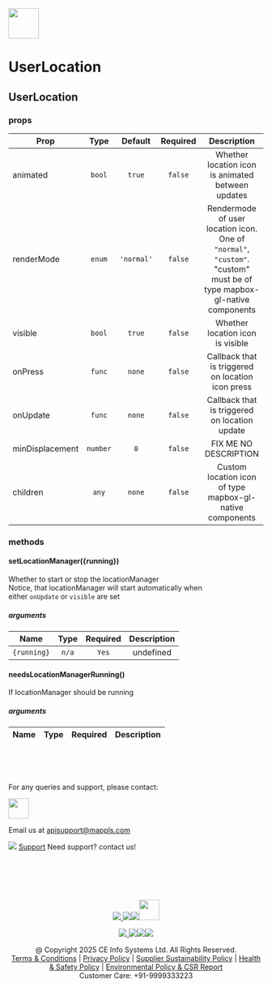 [<img src="https://about.mappls.com/images/mappls-b-logo.svg" height="60"/> </p>](https://www.mapmyindia.com/api)

# UserLocation
## UserLocation


### props
| Prop | Type | Default | Required | Description |
| ---- | :--: | :-----: | :------: | :----------: |
| animated | `bool` | `true` | `false` | Whether location icon is animated between updates |
| renderMode | `enum` | `'normal'` | `false` | Rendermode of user location icon.<br/>One of `"normal"`, `"custom"`.<br/>"custom" must be of type mapbox-gl-native components |
| visible | `bool` | `true` | `false` | Whether location icon is visible |
| onPress | `func` | `none` | `false` | Callback that is triggered on location icon press |
| onUpdate | `func` | `none` | `false` | Callback that is triggered on location update |
| minDisplacement | `number` | `0` | `false` | FIX ME NO DESCRIPTION |
| children | `any` | `none` | `false` | Custom location icon of type mapbox-gl-native components |

### methods
#### setLocationManager({running})

Whether to start or stop the locationManager<br/>Notice, that locationManager will start automatically when<br/>either `onUpdate` or `visible` are set

##### arguments
| Name | Type | Required | Description  |
| ---- | :--: | :------: | :----------: |
| `{running}` | `n/a` | `Yes` | undefined |


#### needsLocationManagerRunning()

If locationManager should be running

##### arguments
| Name | Type | Required | Description  |
| ---- | :--: | :------: | :----------: |


<br><br><br>

For any queries and support, please contact: 

[<img src="https://about.mappls.com/images/mappls-logo.svg" height="40"/> </p>](https://about.mappls.com/api/)
Email us at [apisupport@mappls.com](mailto:apisupport@mappls.com)


![](https://www.mapmyindia.com/api/img/icons/support.png)
[Support](https://about.mappls.com/contact/)
Need support? contact us!

<br></br>
<br></br>

[<p align="center"> <img src="https://www.mapmyindia.com/api/img/icons/stack-overflow.png"/> ](https://stackoverflow.com/questions/tagged/mappls-api)[![](https://www.mapmyindia.com/api/img/icons/blog.png)](https://about.mappls.com/blog/)[![](https://www.mapmyindia.com/api/img/icons/gethub.png)](https://github.com/Mappls-api)[<img src="https://mmi-api-team.s3.ap-south-1.amazonaws.com/API-Team/npm-logo.one-third%5B1%5D.png" height="40"/> </p>](https://www.npmjs.com/org/mapmyindia) 



[<p align="center"> <img src="https://www.mapmyindia.com/june-newsletter/icon4.png"/> ](https://www.facebook.com/Mapplsofficial)[![](https://www.mapmyindia.com/june-newsletter/icon2.png)](https://twitter.com/mappls)[![](https://www.mapmyindia.com/newsletter/2017/aug/llinkedin.png)](https://www.linkedin.com/company/mappls/)[![](https://www.mapmyindia.com/june-newsletter/icon3.png)](https://www.youtube.com/channel/UCAWvWsh-dZLLeUU7_J9HiOA)




<div align="center">@ Copyright 2025 CE Info Systems Ltd. All Rights Reserved.</div>

<div align="center"> <a href="https://about.mappls.com/api/terms-&-conditions">Terms & Conditions</a> | <a href="https://about.mappls.com/about/privacy-policy">Privacy Policy</a> | <a href="https://about.mappls.com/pdf/mapmyIndia-sustainability-policy-healt-labour-rules-supplir-sustainability.pdf">Supplier Sustainability Policy</a> | <a href="https://about.mappls.com/pdf/Health-Safety-Management.pdf">Health & Safety Policy</a> | <a href="https://about.mappls.com/pdf/Environment-Sustainability-Policy-CSR-Report.pdf">Environmental Policy & CSR Report</a>

<div align="center">Customer Care: +91-9999333223</div>
